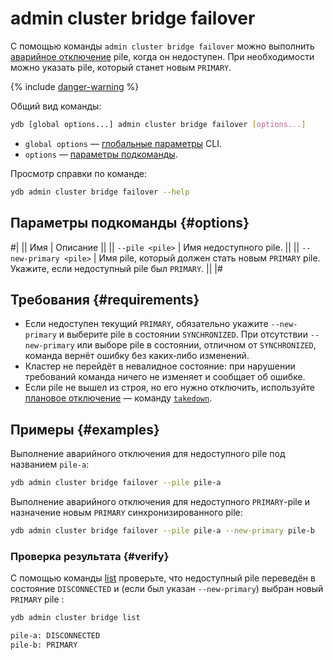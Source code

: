 # admin cluster bridge failover

С помощью команды `admin cluster bridge failover` можно выполнить [аварийное отключение](../../../../concepts/bridge.md#failover) pile, когда он недоступен. При необходимости можно указать pile, который станет новым `PRIMARY`.

{% include [danger-warning](../_includes/danger-warning.md) %}

Общий вид команды:

```bash
ydb [global options...] admin cluster bridge failover [options...]
```

* `global options` — [глобальные параметры](../global-options.md) CLI.
* `options` — [параметры подкоманды](#options).

Просмотр справки по команде:

```bash
ydb admin cluster bridge failover --help
```

## Параметры подкоманды {#options}

#|
|| Имя | Описание ||
|| `--pile <pile>` | Имя недоступного pile. ||
|| `--new-primary <pile>` | Имя pile, который должен стать новым `PRIMARY` pile. Укажите, если недоступный pile был `PRIMARY`. ||
|#

## Требования {#requirements}

- Если недоступен текущий `PRIMARY`, обязательно укажите `--new-primary` и выберите pile в состоянии `SYNCHRONIZED`. При отсутствии `--new-primary` или выборе pile в состоянии, отличном от `SYNCHRONIZED`, команда вернёт ошибку без каких‑либо изменений.
- Кластер не перейдёт в невалидное состояние: при нарушении требований команда ничего не изменяет и сообщает об ошибке.
- Если pile не вышел из строя, но его нужно отключить, используйте [плановое отключение](../../../../concepts/bridge.md#takedown) — команду [`takedown`](takedown.md).

## Примеры {#examples}

Выполнение аварийного отключения для недоступного pile под названием `pile-a`:

```bash
ydb admin cluster bridge failover --pile pile-a
```

Выполнение аварийного отключения для недоступного `PRIMARY`-pile и назначение новым `PRIMARY` синхронизированного pile:

```bash
ydb admin cluster bridge failover --pile pile-a --new-primary pile-b
```

### Проверка результата {#verify}

С помощью команды [list](list.md) проверьте, что недоступный pile переведён в состояние `DISCONNECTED` и (если был указан `--new-primary`) выбран новый `PRIMARY` pile :

```bash
ydb admin cluster bridge list

pile-a: DISCONNECTED
pile-b: PRIMARY
```
